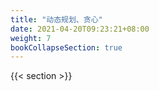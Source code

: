 ```yaml
---
title: "动态规划、贪心"
date: 2021-04-20T09:23:21+08:00
weight: 7
bookCollapseSection: true
---
```


{{< section >}}